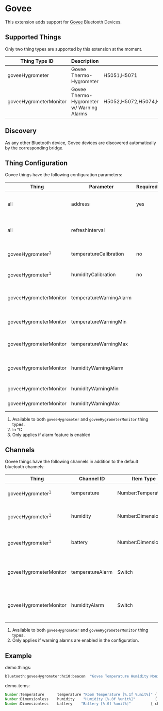 # Govee

This extension adds support for [Govee](https://www.govee.com/) Bluetooth Devices.

## Supported Things

Only two thing types are supported by this extension at the moment.

| Thing Type ID          | Description                               | Supported Models                                            |
|------------------------|-------------------------------------------|-------------------------------------------------------------|
| goveeHygrometer        | Govee Thermo-Hygrometer                   | H5051,H5071                                                 |
| goveeHygrometerMonitor | Govee Thermo-Hygrometer w/ Warning Alarms | H5052,H5072,H5074,H5075,H5101,H5102,H5177,H5179,B5175,B5178 |

## Discovery

As any other Bluetooth device, Govee devices are discovered automatically by the corresponding bridge.

## Thing Configuration

Govee things have the following configuration parameters:

| Thing                       | Parameter               | Required | Default | Description                                                                       |
|-----------------------------|-------------------------|----------|---------|-----------------------------------------------------------------------------------|
| all                         | address                 | yes      |         | The Bluetooth address of the device (in format "XX:XX:XX:XX:XX:XX")               |
| all                         | refreshInterval         |          | 300     | How often, in seconds, the sensor data of the device should be refreshed          |
| goveeHygrometer<sup>1</sup> | temperatureCalibration  | no       |         | Offset to apply to temperature<sup>2</sup> sensor readings                        |
| goveeHygrometer<sup>1</sup> | humidityCalibration     | no       |         | Offset to apply to humidity sensor readings                                       |
| goveeHygrometerMonitor      | temperatureWarningAlarm |          | false   | Enables warning alarms to be broadcast when temperature is out of specified range |
| goveeHygrometerMonitor      | temperatureWarningMin   |          | 0       | The lower safe temperature<sup>2</sup> threshold <sup>3</sup>                     |
| goveeHygrometerMonitor      | temperatureWarningMax   |          | 0       | The upper safe temperature<sup>2</sup> threshold <sup>3</sup>                     |
| goveeHygrometerMonitor      | humidityWarningAlarm    |          | false   | Enables warning alarms to be broadcast when humidity is out of specified range    |
| goveeHygrometerMonitor      | humidityWarningMin      |          | 0       | The lower safe humidity threshold <sup>3</sup>                                    |
| goveeHygrometerMonitor      | humidityWarningMax      |          | 0       | The upper safe humidity threshold <sup>3</sup>                                    |

1. Available to both `goveeHygrometer` and `goveeHygrometerMonitor` thing types.
1. In °C
1. Only applies if alarm feature is enabled

## Channels

Govee things have the following channels in addition to the default bluetooth channels:

| Thing                       | Channel ID       | Item Type              | Description                                                    |
|-----------------------------|------------------|------------------------|----------------------------------------------------------------|
| goveeHygrometer<sup>1</sup> | temperature      | Number:Temperature     | The measured temperature                                       |
| goveeHygrometer<sup>1</sup> | humidity         | Number:Dimensionless   | The measured relative humidity                                 |
| goveeHygrometer<sup>1</sup> | battery          | Number:Dimensionless   | The measured battery percentage                                |
| goveeHygrometerMonitor      | temperatureAlarm | Switch                 | Indicates if current temperature is out of range. <sup>2</sup> |
| goveeHygrometerMonitor      | humidityAlarm    | Switch                 | Indicates if current humidity is out of range. <sup>2</sup>    |

1. Available to both `goveeHygrometer` and `goveeHygrometerMonitor` thing types.
1. Only applies if warning alarms are enabled in the configuration.

## Example

demo.things:

```java
bluetooth:goveeHygrometer:hci0:beacon  "Govee Temperature Humidity Monitor" (bluetooth:bluez:hci0) [ address="12:34:56:78:9A:BC" ]
```

demo.items:

```java
Number:Temperature      temperature "Room Temperature [%.1f %unit%]" { channel="bluetooth:goveeHygrometer:hci0:beacon:temperature" }
Number:Dimensionless    humidity    "Humidity [%.0f %unit%]"         { channel="bluetooth:goveeHygrometer:hci0:beacon:humidity" }
Number:Dimensionless    battery    "Battery [%.0f %unit%]"         { channel="bluetooth:goveeHygrometer:hci0:beacon:battery" }
```
